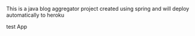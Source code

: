 This is a java blog aggregator project created using spring and will deploy automatically to heroku

test App
